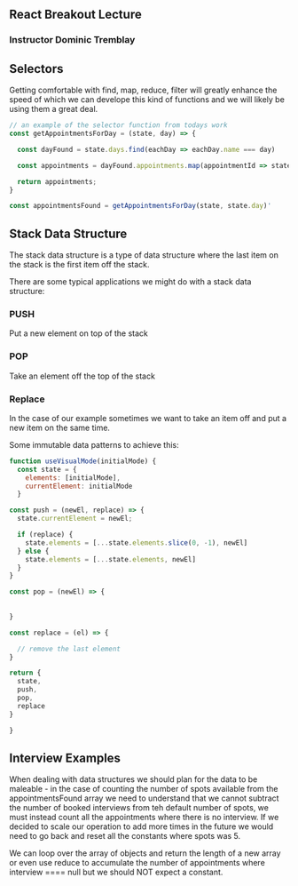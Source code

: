## React Breakout Lecture 

### Instructor Dominic Tremblay

## Selectors

Getting comfortable with find, map, reduce, filter will greatly enhance the speed of which we can develope this kind of functions and we will likely be using them a great deal.


```javascript
// an example of the selector function from todays work
const getAppointmentsForDay = (state, day) => {

  const dayFound = state.days.find(eachDay => eachDay.name === day)

  const appointments = dayFound.appointments.map(appointmentId => state.appointments[appointmentId])

  return appointments;
}

const appointmentsFound = getAppointmentsForDay(state, state.day)'
```

## Stack Data Structure

The stack data structure is a type of data structure where the last item on the stack is the first item off the stack.

There are some typical applications we might do with a stack data structure:

### PUSH

Put a new element on top of the stack

### POP

Take an element off the top of the stack

### Replace

In the case of our example sometimes we want to take an item off and put a new item on the same time.

Some immutable data patterns to achieve this:


```javascript
function useVisualMode(initialMode) {
  const state = {
    elements: [initialMode],
    currentElement: initialMode
  }

const push = (newEl, replace) => {
  state.currentElement = newEl;

  if (replace) {
    state.elements = [...state.elements.slice(0, -1), newEl]
  } else {
    state.elements = [...state.elements, newEl]
  }
} 

const pop = (newEl) => {
 
 
}

const replace = (el) => {

  // remove the last element 
}

return {
  state,
  push,
  pop,
  replace
}

}
```


## Interview Examples

When dealing with data structures we should plan for the data to be maleable - in the case of counting the number of spots available from the appointmentsFound array we need to understand that we cannot subtract the number of booked interviews from teh default number of spots, we must instead count all the appointments where there is no interview. If we decided to scale our operation to add more times in the future we would need to go back and reset all the constants where spots was 5.

We can loop over the array of objects and return the length of a new array or even use reduce to accumulate the number of appointments where interview ==== null but we should NOT expect a constant.


